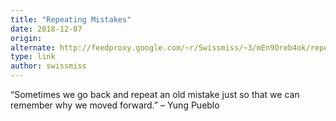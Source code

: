 ```yaml
---
title: "Repeating Mistakes"
date: 2018-12-07
origin: 
alternate: http://feedproxy.google.com/~r/Swissmiss/~3/mEn9Oreb4ok/repeating-mistakes.html
type: link
author: swissmiss
---
```


“Sometimes we go back and repeat an old mistake just so that we can remember why we moved forward.” – Yung Pueblo


